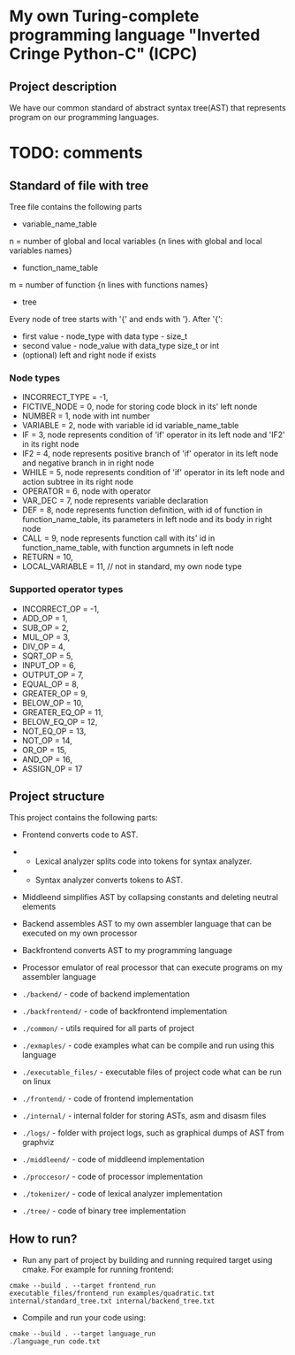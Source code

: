 # My own Turing-complete programming language "Inverted Cringe Python-C" (ICPC)

## Project description

We have our common standard of abstract syntax tree(AST) that represents program on our programming languages.
# TODO: comments

## Standard of file with tree
Tree file contains the following parts
* variable_name_table

n = number of global and local variables
{n lines with global and local variables names}

* function_name_table

m = number of function
{n lines with functions names}

* tree

Every node of tree starts with '{' and ends with '}. 
After '{':
* first value - node_type with data type - size_t
* second value - node_value with data_type size_t or int
* (optional) left and right node if exists

### Node types
* INCORRECT_TYPE   = -1, 
* FICTIVE_NODE     =  0, node for storing code block in its' left nonde
* NUMBER           =  1, node with int number
* VARIABLE         =  2, node with variable id id variable_name_table
* IF               =  3, node represents condition of 'if' operator in its left node and 'IF2' in its right node
* IF2              =  4, node represents positive branch of 'if' operator in its left node and negative branch in in right node
* WHILE            =  5, node represents condition of 'if' operator in its left node and action subtree in its right node
* OPERATOR         =  6, node with operator
* VAR_DEC          =  7, node represents variable declaration
* DEF              =  8, node represents function definition, with id of function in function_name_table, its parameters in left node and its body in right node
* CALL             =  9, node represents function call with its' id in function_name_table, with function argumnets in left node
* RETURN           = 10, 
* LOCAL_VARIABLE   = 11, // not in standard, my own node type

### Supported operator types
* INCORRECT_OP  = -1,
* ADD_OP        =  1,
* SUB_OP        =  2,
* MUL_OP        =  3,
* DIV_OP        =  4,
* SQRT_OP       =  5,
* INPUT_OP      =  6,
* OUTPUT_OP     =  7,
* EQUAL_OP      =  8,
* GREATER_OP    =  9,
* BELOW_OP      = 10,
* GREATER_EQ_OP = 11,
* BELOW_EQ_OP   = 12,
* NOT_EQ_OP     = 13,
* NOT_OP        = 14,
* OR_OP         = 15,
* AND_OP        = 16,
* ASSIGN_OP     = 17

## Project structure

This project contains the following parts:
* Frontend converts code to AST.
* * Lexical analyzer splits code into tokens for syntax analyzer.
* * Syntax analyzer converts tokens to AST.
* Middleend simplifies AST by collapsing constants and deleting neutral elements
* Backend assembles AST to my own assembler language that can be executed on my own processor
* Backfrontend converts AST to my programming language
* Processor emulator of real processor that can execute programs on my assembler language

* ```./backend/``` - code of backend implementation
* ```./backfrontend/``` - code of backfrontend implementation
* ```./common/``` - utils required for all parts of project
* ```./exmaples/``` - code examples what can be compile and run using this language
* ```./executable_files/``` - executable files of project code what can be run on linux
* ```./frontend/``` - code of frontend implementation
* ```./internal/``` - internal folder for storing ASTs, asm and disasm files
* ```./logs/``` - folder with project logs, such as graphical dumps of AST from graphviz
* ```./middleend/``` - code of middleend implementation
* ```./proccesor/``` - code of processor implementation
* ```./tokenizer/``` - code of lexical analyzer implementation
* ```./tree/``` - code of binary tree implementation

## How to run?
* Run any part of project by building and running required target using cmake. For example for running frontend:
```shell
cmake --build . --target frontend_run
executable_files/frontend_run examples/quadratic.txt internal/standard_tree.txt internal/backend_tree.txt
```
* Compile and run your code using:
```shell
cmake --build . --target language_run
./language_run code.txt
```


